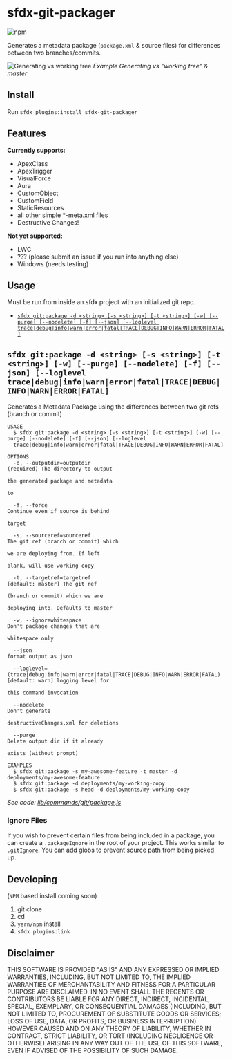 # sfdx-git-packager

![npm](https://img.shields.io/npm/v/sfdx-git-packager)

Generates a metadata package (`package.xml` & source files) for differences between two branches/commits.  

![Generating vs working tree](https://user-images.githubusercontent.com/5217568/65200914-e587ed80-da45-11e9-917d-a63a3c91b29f.gif)
*Example Generating vs "working tree" & master*

## Install

Run `sfdx plugins:install sfdx-git-packager`

## Features

**Currently supports:**

- ApexClass
- ApexTrigger
- VisualForce
- Aura
- CustomObject
- CustomField
- StaticResources
- all other simple *-meta.xml files
- Destructive Changes!

**Not yet supported:**

- LWC
- ??? (please submit an issue if you run into anything else)
- Windows (needs testing)

## Usage 

Must be run from inside an sfdx project with an initialized git repo.

<!-- commands -->
* [`sfdx git:package -d <string> [-s <string>] [-t <string>] [-w] [--purge] [--nodelete] [-f] [--json] [--loglevel trace|debug|info|warn|error|fatal|TRACE|DEBUG|INFO|WARN|ERROR|FATAL]`](#sfdx-gitpackage--d-string--s-string--t-string--w---purge---nodelete--f---json---loglevel-tracedebuginfowarnerrorfataltracedebuginfowarnerrorfatal)

## `sfdx git:package -d <string> [-s <string>] [-t <string>] [-w] [--purge] [--nodelete] [-f] [--json] [--loglevel trace|debug|info|warn|error|fatal|TRACE|DEBUG|INFO|WARN|ERROR|FATAL]`

Generates a Metadata Package using the differences between two git refs (branch or commit)

```
USAGE
  $ sfdx git:package -d <string> [-s <string>] [-t <string>] [-w] [--purge] [--nodelete] [-f] [--json] [--loglevel 
  trace|debug|info|warn|error|fatal|TRACE|DEBUG|INFO|WARN|ERROR|FATAL]

OPTIONS
  -d, --outputdir=outputdir                                                         (required) The directory to output
                                                                                    the generated package and metadata
                                                                                    to

  -f, --force                                                                       Continue even if source is behind
                                                                                    target

  -s, --sourceref=sourceref                                                         The git ref (branch or commit) which
                                                                                    we are deploying from. If left
                                                                                    blank, will use working copy

  -t, --targetref=targetref                                                         [default: master] The git ref
                                                                                    (branch or commit) which we are
                                                                                    deploying into. Defaults to master

  -w, --ignorewhitespace                                                            Don't package changes that are
                                                                                    whitespace only

  --json                                                                            format output as json

  --loglevel=(trace|debug|info|warn|error|fatal|TRACE|DEBUG|INFO|WARN|ERROR|FATAL)  [default: warn] logging level for
                                                                                    this command invocation

  --nodelete                                                                        Don't generate
                                                                                    destructiveChanges.xml for deletions

  --purge                                                                           Delete output dir if it already
                                                                                    exists (without prompt)

EXAMPLES
  $ sfdx git:package -s my-awesome-feature -t master -d deployments/my-awesome-feature
  $ sfdx git:package -d deployments/my-working-copy
  $ sfdx git:package -s head -d deployments/my-working-copy
```

_See code: [lib/commands/git/package.js](https://github.com/ChuckJonas/sfdx-git-diff-to-pkg/blob/v0.0.2/lib/commands/git/package.js)_
<!-- commandsstop -->

### Ignore Files

If you wish to prevent certain files from being included in a package, you can create a `.packageIgnore` in the root of your project.  This works similar to [`.gitIgnore`](https://git-scm.com/docs/gitignore).  You can add globs to prevent source path from being picked up.

## Developing

(`NPM` based install coming soon)

1. git clone
1. cd
1. `yarn/npm` install
1. `sfdx plugins:link`



## Disclaimer

THIS SOFTWARE IS PROVIDED "AS IS" AND ANY EXPRESSED OR IMPLIED WARRANTIES, INCLUDING, BUT NOT LIMITED TO, THE IMPLIED WARRANTIES OF MERCHANTABILITY AND FITNESS FOR A PARTICULAR PURPOSE ARE DISCLAIMED. IN NO EVENT SHALL THE REGENTS OR CONTRIBUTORS BE LIABLE FOR ANY DIRECT, INDIRECT, INCIDENTAL, SPECIAL, EXEMPLARY, OR CONSEQUENTIAL DAMAGES (INCLUDING, BUT NOT LIMITED TO, PROCUREMENT OF SUBSTITUTE GOODS OR SERVICES; LOSS OF USE, DATA, OR PROFITS; OR BUSINESS INTERRUPTION) HOWEVER CAUSED AND ON ANY THEORY OF LIABILITY, WHETHER IN CONTRACT, STRICT LIABILITY, OR TORT (INCLUDING NEGLIGENCE OR OTHERWISE) ARISING IN ANY WAY OUT OF THE USE OF THIS SOFTWARE, EVEN IF ADVISED OF THE POSSIBILITY OF SUCH DAMAGE.
